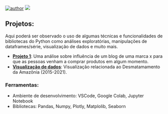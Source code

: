 [![author](https://img.shields.io/badge/author-fabriciordalm-red.svg)](https://github.com/fabriciordalm) ![](https://img.shields.io/badge/python-3.8+-blue.svg)

## Projetos:
Aqui poderá ser observado o uso de algumas técnicas e funcionalidades de bibliotecas do Python como análises exploratórias, manipulações de dataframes/série, visualização de dados e muito mais.

- **[Projeto 1](https://github.com/fabriciordalm/Portfolio/tree/main/Projeto%201)**: Uma análise sobre influência de um blog de uma marca x para que as pessoas venham a comprar produtos em algum momento.
- **[Visualização de dados](https://github.com/fabriciordalm/Desmatamento-na-Amazonia)**: Visualização relacionada ao Desmatamamento da Amazônia (2015-2021).

### Ferramentas:

- Ambiente de desenvolvimento: VSCode, Google Colab, Jupyter Notebook
- Bibliotecas: Pandas, Numpy, Plotly, Matplolib, Seaborn

<!-- --- -->
